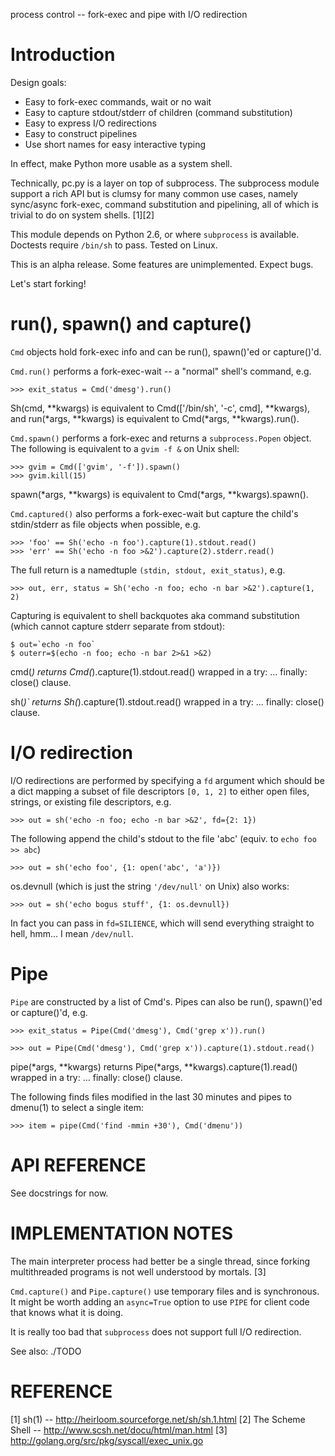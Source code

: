 process control -- fork-exec and pipe with I/O redirection

Introduction
============

Design goals:

  * Easy to fork-exec commands, wait or no wait
  * Easy to capture stdout/stderr of children (command substitution)
  * Easy to express I/O redirections
  * Easy to construct pipelines
  * Use short names for easy interactive typing

In effect, make Python more usable as a system shell.

Technically, pc.py is a layer on top of subprocess. The subprocess
module support a rich API but is clumsy for many common use cases,
namely sync/async fork-exec, command substitution and pipelining,
all of which is trivial to do on system shells. [1][2]

This module depends on Python 2.6, or where `subprocess` is available.
Doctests require `/bin/sh` to pass. Tested on Linux.

This is an alpha release. Some features are unimplemented. Expect bugs.


Let's start forking!


run(), spawn() and capture()
============================

`Cmd` objects hold fork-exec info and can be run(), spawn()'ed or capture()'d.


`Cmd.run()` performs a fork-exec-wait -- a "normal" shell's command, e.g.

    >>> exit_status = Cmd('dmesg').run()

Sh(cmd, **kwargs) is equivalent to Cmd(['/bin/sh', '-c', cmd], **kwargs), and
run(*args, **kwargs) is equivalent to Cmd(*args, **kwargs).run().


`Cmd.spawn()` performs a fork-exec and returns a `subprocess.Popen` object.
The following is equivalent to a `gvim -f &` on Unix shell:

    >>> gvim = Cmd(['gvim', '-f']).spawn()
    >>> gvim.kill(15)

spawn(*args, **kwargs) is equivalent to Cmd(*args, **kwargs).spawn().


`Cmd.captured()` also performs a fork-exec-wait but capture the
child's stdin/stderr as file objects when possible, e.g.

    >>> 'foo' == Sh('echo -n foo').capture(1).stdout.read()
    >>> 'err' == Sh('echo -n foo >&2').capture(2).stderr.read()

The full return is a namedtuple `(stdin, stdout, exit_status)`, e.g.

    >>> out, err, status = Sh('echo -n foo; echo -n bar >&2').capture(1, 2)

Capturing is equivalent to shell backquotes aka command substitution
(which cannot capture stderr separate from stdout):

    $ out=`echo -n foo`
    $ outerr=$(echo -n foo; echo -n bar 2>&1 >&2)

cmd(*) returns Cmd(*).capture(1).stdout.read() wrapped in a try: ... finally: close() clause.

sh(*)` returns Sh(*).capture(1).stdout.read() wrapped in a try: ... finally: close() clause.


I/O redirection
===============

I/O redirections are performed by specifying a `fd` argument which
should be a dict mapping a subset of file descriptors `[0, 1, 2]` to
either open files, strings, or existing file descriptors, e.g.

    >>> out = sh('echo -n foo; echo -n bar >&2', fd={2: 1})

The following append the child's stdout to the file 'abc' (equiv. to `echo foo >> abc`)

    >>> out = sh('echo foo', {1: open('abc', 'a')})

os.devnull (which is just the string `'/dev/null'` on Unix) also works:

    >>> out = sh('echo bogus stuff', {1: os.devnull})

In fact you can pass in `fd=SILIENCE`, which will send everything
straight to hell, hmm... I mean `/dev/null`.


Pipe
====

`Pipe` are constructed by a list of Cmd's. Pipes can also be run(), spawn()'ed or capture()'d, e.g.

    >>> exit_status = Pipe(Cmd('dmesg'), Cmd('grep x')).run()
    
    >>> out = Pipe(Cmd('dmesg'), Cmd('grep x')).capture(1).stdout.read()

pipe(*args, **kwargs) returns Pipe(*args, **kwargs).capture(1).read()
wrapped in a try: ... finally: close() clause.

The following finds files modified in the last 30 minutes and pipes to
dmenu(1) to select a single item:

    >>> item = pipe(Cmd('find -mmin +30'), Cmd('dmenu'))



API REFERENCE
=============

See docstrings for now.


IMPLEMENTATION NOTES
====================

The main interpreter process had better be a single thread, since
forking multithreaded programs is not well understood by mortals. [3]

`Cmd.capture()` and `Pipe.capture()` use temporary files and is
synchronous.  It might be worth adding an `async=True` option to use
`PIPE` for client code that knows what it is doing.

It is really too bad that `subprocess` does not support full I/O redirection.

See also: ./TODO


REFERENCE
=========

[1] sh(1) -- http://heirloom.sourceforge.net/sh/sh.1.html
[2] The Scheme Shell -- http://www.scsh.net/docu/html/man.html
[3] http://golang.org/src/pkg/syscall/exec_unix.go
